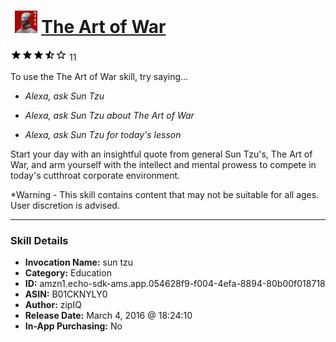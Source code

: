 # &nbsp;<img src="skill_icon" alt="The Art of War icon" width="36"> [The Art of War](http://alexa.amazon.com/#skills/amzn1.echo-sdk-ams.app.054628f9-f004-4efa-8894-80b00f018718)
![3.6 stars](../../images/ic_star_black_18dp_1x.png)![3.6 stars](../../images/ic_star_black_18dp_1x.png)![3.6 stars](../../images/ic_star_black_18dp_1x.png)![3.6 stars](../../images/ic_star_half_black_18dp_1x.png)![3.6 stars](../../images/ic_star_border_black_18dp_1x.png) 11

To use the The Art of War skill, try saying...

* *Alexa, ask Sun Tzu*

* *Alexa, ask Sun Tzu about The Art of War*

* *Alexa, ask Sun Tzu for today's lesson*

Start your day with an insightful quote from general Sun Tzu's, The Art of War, and arm yourself with the intellect and mental prowess to compete in today's cutthroat corporate environment.

*Warning - This skill contains content that may not be suitable for all ages.  User discretion is advised.

***

### Skill Details

* **Invocation Name:** sun tzu
* **Category:** Education
* **ID:** amzn1.echo-sdk-ams.app.054628f9-f004-4efa-8894-80b00f018718
* **ASIN:** B01CKNYLY0
* **Author:** zipIQ
* **Release Date:** March 4, 2016 @ 18:24:10
* **In-App Purchasing:** No
